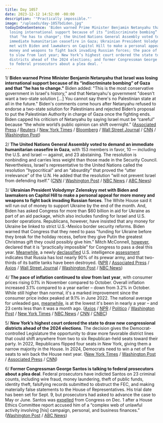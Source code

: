```yaml
---
title: Day 1057
date: 2023-12-12 14:52:00 -08:00
description: '"Practically impossible."'
image: "/uploads/day-1057bdiden.jpg"
todayInOneSentence: 'Biden warned Prime Minister Benjamin Netanyahu that Israel was
  losing international support because of its “indiscriminate bombing” of Gaza and
  that "he has to change"; the United Nations General Assembly voted to demand an
  immediate humanitarian ceasefire in Gaza; Ukrainian President Volodymyr Zelenskyy
  met with Biden and lawmakers on Capitol Hill to make a personal appeal for more
  money and weapons to fight back invading Russian forces; the pace of inflation continued
  to slow from last year; New York’s highest court ordered the state to draw new congressional
  districts ahead of the 2024 elections; and former Congressman George Santos is talking
  to federal prosecutors about a plea deal. '
---
```


1/ **Biden warned Prime Minister Benjamin Netanyahu that Israel was losing international support because of its “indiscriminate bombing” of Gaza and that "he has to change."**  Biden added: "This is the most conservative government in Israel's history," and that Netanyahu's government "doesn't want a two-state solution [...] You cannot say there's no Palestinian state at all in the future." Biden's comments come hours after Netanyahu refused to endorse a two-state solution for Palestinians and rejected Biden’s proposal to put the Palestinian Authority in charge of Gaza once the fighting ends. Biden capped his criticism of Netanyahu by saying Israel must be “careful” because “the whole world’s public opinion can shift overnight.” ([Associated Press](https://apnews.com/article/biden-israel-hamas-oct-7-44c4229d4c1270d9cfa484b664a22071) / [Reuters](https://www.reuters.com/world/middle-east/biden-israel-starting-lose-support-over-indiscriminate-bombing-gaza-2023-12-12/) / [New York Times](https://www.nytimes.com/2023/12/12/world/middleeast/biden-israel-netanyahu-gaza.html) / [Bloomberg](https://www.bloomberg.com/news/articles/2023-12-12/biden-pushes-netanyahu-to-change-stance-on-palestinian-statehood?srnd=premium&sref=MIBMEEoj) / [Wall Street Journal](https://www.wsj.com/world/middle-east/israels-netanyahu-rejects-u-s-plan-for-post-war-gaza-d60fc0c3?mod=hp_lead_pos3) / [CNN](https://www.cnn.com/2023/12/12/politics/biden-israel-losing-support-netanyahu) / [Washington Post](https://www.washingtonpost.com/world/2023/12/12/israel-hamas-war-gaza-news-palestine/#link-XXHLTL3DXFDC5BZD2PITVL62AI))

2/ **The United Nations General Assembly voted to demand an immediate humanitarian ceasefire in Gaza**, with 153 members in favor, 10 — including the U.S. and Israel — against, and 23 abstaining. The resolution is nonbinding and carries less weight than those made in the Security Council. Nevertheless, Israel's representative to the United Nations called the resolution "hypocritical" and an “absurdity” that proved the “utter irrelevance” of the U.N. He added that the resolution “will not prevent Israel from defending itself.” ([CNN](https://www.cnn.com/2023/12/12/middleeast/ceasefire-vote-gaza-israel-un-intl/index.html) / [Washington Post](https://www.washingtonpost.com/world/2023/12/12/israel-hamas-war-gaza-news-palestine/#link-PWRA7NZDJZDLPH2DRIA5HYQHP4) / [NBC News](https://www.nbcnews.com/news/world/live-blog/israel-hamas-war-live-updates-us-israel-increasingly-isolated-growing-rcna129223#rcrd27851) / [ABC News](https://abcnews.go.com/International/live-updates/israel-gaza-hamas-health-catastrophe?id=105538785))

3/ **Ukrainian President Volodymyr Zelenskyy met with Biden and lawmakers on Capitol Hill to make a personal appeal for more money and weapons to fight back invading Russian forces**. The White House said it will run out of money to support Ukraine by the end of the month. And, Biden has asked Congress for more than $60 billion in aid for Ukraine as part of an aid package, which also includes funding for Israel and U.S. border operations. Republicans, however, have insisted that any money for Ukraine be linked to strict U.S.-Mexico border security reforms. Biden warned that Congress that they need to pass "funding for Ukraine before they break for the holiday recess, before they give Putin the greatest Christmas gift they could possibly give him.” Mitch McConnell, [however](https://www.politico.com/live-updates/2023/12/12/congress/lankford-gives-border-talks-update-00131337), declared that it is “practically impossible” for Congress to pass a deal this year. [Meanwhile](https://www.nytimes.com/2023/12/12/us/politics/russia-intelligence-assessment.html), a newly [declassified](https://www.politico.com/news/2023/12/12/white-house-ukraine-intel-declassified-00131296) U.S. intelligence [assessment](https://www.wsj.com/world/russia/russian-has-lost-almost-90-of-its-prewar-army-u-s-intelligence-says-2e0372ab) indicates that Russia has lost nearly 90% of its prewar army, and that two-thirds of its battle tanks have been destroyed. ([NPR](https://www.npr.org/2023/12/12/1218588127/zelenskyy-ukraine-funding-biden) / [Associated Press](https://apnews.com/article/ukraine-zelenskyy-washington-congress-biden-5796a2429169d01959510f318fbc968a) / [Axios](https://www.axios.com/2023/12/12/ukraine-aid-zelensky-congress-holiday-break) / [Wall Street Journal](https://www.wsj.com/politics/policy/zelenskys-plea-for-ukraine-aid-finds-a-tough-audience-in-washington-2cb33df8?mod=hp_lead_pos7) / [Washington Post](https://www.washingtonpost.com/national-security/2023/12/12/zelensky-biden-meeting-washington-dc/) / [NBC News](https://www.nbcnews.com/politics/white-house/live-blog/zelenskyy-biden-ukraine-congress-live-updates-rcna129211))

4/ **The pace of inflation continued to slow from last year**, with consumer prices rising 0.1% in November compared to October. Overall inflation increased 3.1% compared to a year earlier – down from 3.2% in October. While still higher than normal, it's a marked improvement since the consumer price index peaked at 9.1% in June 2022. The national average for unleaded gas, [meanwhile](https://www.nytimes.com/2023/12/12/business/gas-prices-inflation.html), is at the lowest it's been in nearly a year – and 23 cents less than it was a month ago. ([Axios](https://www.axios.com/2023/12/12/consumer-price-index-inflation-november) / [NPR](https://www.npr.org/2023/12/12/1218660706/economy-inflation-consumer-prices-interest-rates-federal-reserve-recession) / [Politico](https://www.politico.com/news/2023/12/12/inflation-fed-monetary-policy-00131279) / [Washington Post](https://www.washingtonpost.com/business/2023/12/12/cpi-fed-inflation-economy/) / [New York Times](https://www.nytimes.com/2023/12/11/business/economy/november-inflation-report.html) / [NBC News](https://www.nbcnews.com/business/economy/inflation-november-2023-what-is-it-interest-rates-going-up-going-down-rcna129041) / [CNN](https://www.cnn.com/2023/12/12/economy/cpi-consumer-price-index-inflation-november/index.html) / [CNBC](https://www.cnbc.com/2023/12/12/cpi-inflation-report-november-2023.html))

5/ **New York’s highest court ordered the state to draw new congressional districts ahead of the 2024 elections**. The decision gives the Democrat-controlled Legislature the opportunity to draw more favorable district lines that could shift anywhere from two to six Republican-held seats toward their party. In 2022, Republicans flipped four seats in New York, giving them a narrow majority in the House. In 2024, Democrats need to win a net of five seats to win back the House next year. ([New York Times](https://www.nytimes.com/2023/12/12/nyregion/new-york-redistricting-democrats.html) / [Washington Post](https://www.washingtonpost.com/politics/2023/12/12/new-york-new-congressional-map/) / [Associated Press](https://apnews.com/article/new-york-congress-redistricting-2024-election-9f738ecfa858e47261552cd9b18e7347) / [CNN](https://www.cnn.com/2023/12/12/politics/new-york-redistricting/index.html))

6/ **Former Congressman George Santos is talking to federal prosecutors about a plea deal**. Federal prosecutors have indicted Santos on 23 criminal counts, including wire fraud, money laundering, theft of public funds, identity theft, falsifying records submitted to obstruct the FEC, and making materially false statements to the House of Representatives. His trial date has been set for Sept. 9, but prosecutors had asked to advance the case to May or June. Santos was [expelled](https://whatthefuckjusthappenedtoday.com/2023/12/04/day-1049/#5-the-house-voted-to-expel-george-sa) from Congress on Dec. 1 after a House Ethics Committee report accused him of a “complex web of unlawful activity involving [his] campaign, personal, and business finances.” ([Washington Post](https://www.washingtonpost.com/national-security/2023/12/11/new-york-george-santos-plea-fraud/) / [ABC News](https://abcnews.go.com/Politics/george-santos-discussing-plea-deal-federal-prosecutors-legal/story?id=105563873))
